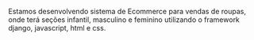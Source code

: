 Estamos desenvolvendo sistema de Ecommerce para vendas de roupas, onde terá seções infantil, masculino e feminino utilizando o framework django, javascript, html e css.
